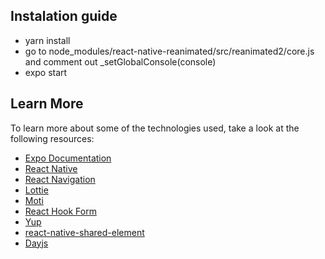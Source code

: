 ## Instalation guide

-   yarn install
-   go to node_modules/react-native-reanimated/src/reanimated2/core.js and comment out \_setGlobalConsole(console)
-   expo start

## Learn More

To learn more about some of the technologies used, take a look at the following resources:

-   [Expo Documentation](https://docs.expo.io/)
-   [React Native](https://reactnative.dev/docs/getting-started)
-   [React Navigation](https://reactnavigation.org/docs/getting-started)
-   [Lottie](https://docs.expo.io/versions/latest/sdk/lottie/)
-   [Moti](https://github.com/nandorojo/moti)
-   [React Hook Form](https://react-hook-form.com/)
-   [Yup](https://github.com/jquense/yup)
-   [react-native-shared-element](https://github.com/IjzerenHein/react-native-shared-element)
-   [Dayjs](https://day.js.org/)
